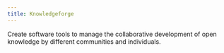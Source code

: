 ```yaml
---
title: Knowledgeforge
---
```


Create software tools to manage the collaborative development of open knowledge by different communities and individuals.